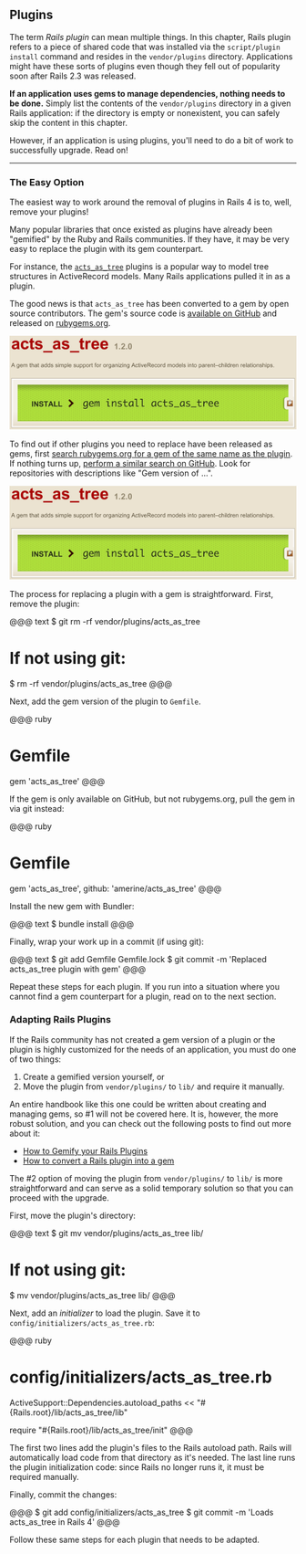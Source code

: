 ## Plugins

The term *Rails plugin* can mean multiple things. In this chapter, Rails plugin
refers to a piece of shared code that was installed via the `script/plugin
install` command and resides in the `vendor/plugins` directory. Applications
might have these sorts of plugins even though they fell out of popularity soon
after Rails 2.3 was released.

**If an application uses gems to manage dependencies, nothing needs to be
done.** Simply list the contents of the `vendor/plugins` directory in a given
Rails application: if the directory is empty or nonexistent, you can safely
skip the content in this chapter.

However, if an application is using plugins, you'll need to do a bit of work to
successfully upgrade. Read on!

---

### The Easy Option

The easiest way to work around the removal of plugins in Rails 4 is to, well,
remove your plugins!

Many popular libraries that once existed as plugins have already been
"gemified" by the Ruby and Rails communities. If they have, it may be very
easy to replace the plugin with its gem counterpart.

For instance, the [`acts_as_tree`](https://github.com/rails/acts_as_tree)
plugins is a popular way to model tree structures in ActiveRecord models. Many
Rails applications pulled it in as a plugin.

The good news is that `acts_as_tree` has been converted to a gem by open source
contributors. The gem's source code is [available on
GitHub](https://github.com/amerine/acts_as_tree) and released on
[rubygems.org](http://rubygems.org/gems/acts_as_tree).

![acts_as_tree on rubygems.org](../images/acts_as_tree.png)

To find out if other plugins you need to replace have been released as gems,
first [search rubygems.org for a gem of the same name as the
plugin](http://rubygems.org/). If nothing turns up, [perform a similar search
on GitHub](https://github.com/search). Look for repositories with descriptions
like "Gem version of ...".

![searching for acts_as_tree on rubygems.org](../images/acts_as_tree.png)

The process for replacing a plugin with a gem is straightforward. First,
remove the plugin:

@@@ text
$ git rm -rf vendor/plugins/acts_as_tree

# If not using git:
$ rm -rf vendor/plugins/acts_as_tree
@@@

Next, add the gem version of the plugin to `Gemfile`. 

@@@ ruby
# Gemfile
gem 'acts_as_tree'
@@@

If the gem is only available on GitHub, but not rubygems.org, pull the gem in
via git instead:

@@@ ruby
# Gemfile
gem 'acts_as_tree', github: 'amerine/acts_as_tree'
@@@

Install the new gem with Bundler:

@@@ text
$ bundle install
@@@

Finally, wrap your work up in a commit (if using git):

@@@ text
$ git add Gemfile Gemfile.lock
$ git commit -m 'Replaced acts_as_tree plugin with gem'
@@@

Repeat these steps for each plugin. If you run into a situation where you
cannot find a gem counterpart for a plugin, read on to the next section.

### Adapting Rails Plugins

If the Rails community has not created a gem version of a plugin or the plugin
is highly customized for the needs of an application, you must do one of two
things:

1. Create a gemified version yourself, or
2. Move the plugin from `vendor/plugins/` to `lib/` and require it manually.

An entire handbook like this one could be written about creating and managing
gems, so #1 will not be covered here. It is, however, the more robust solution,
and you can check out the following posts to find out more about it:

* [How to Gemify your Rails
  Plugins](http://opensoul.org/blog/archives/2009/10/05/how-to-gemify-your-rails-plugins/)
* [How to convert a Rails plugin into a
  gem](http://patshaughnessy.net/2009/12/12/how-to-convert-a-rails-plugin-into-a-gem)

The #2 option of moving the plugin from `vendor/plugins/` to `lib/` is more
straightforward and can serve as a solid temporary solution so that you can
proceed with the upgrade.

First, move the plugin's directory:

@@@ text
$ git mv vendor/plugins/acts_as_tree lib/

# If not using git:
$ mv vendor/plugins/acts_as_tree lib/
@@@

Next, add an *initializer* to load the plugin. Save it to
`config/initializers/acts_as_tree.rb`:

@@@ ruby
# config/initializers/acts_as_tree.rb
ActiveSupport::Dependencies.autoload_paths <<
  "#{Rails.root}/lib/acts_as_tree/lib"

require "#{Rails.root}/lib/acts_as_tree/init"
@@@

The first two lines add the plugin's files to the Rails autoload path. Rails
will automatically load code from that directory as it's needed. The last line
runs the plugin initialization code: since Rails no longer runs it, it must
be required manually.

Finally, commit the changes:

@@@
$ git add config/initializers/acts_as_tree
$ git commit -m 'Loads acts_as_tree in Rails 4'
@@@

Follow these same steps for each plugin that needs to be adapted.
